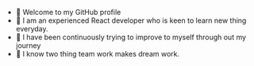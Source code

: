 - 👋 Welcome to my GitHub profile 
- 👀 I am an experienced React developer who is keen to learn new thing everyday.
- 🌱 I have been continuously trying to improve to myself through out my journey 
- 💞️ I know two thing team work makes dream work.
<!---
Shankarwal/Shankarwal is a ✨ special ✨ repository because its `README.md` (this file) appears on your GitHub profile.
You can click the Preview link to take a look at your changes.
--->
